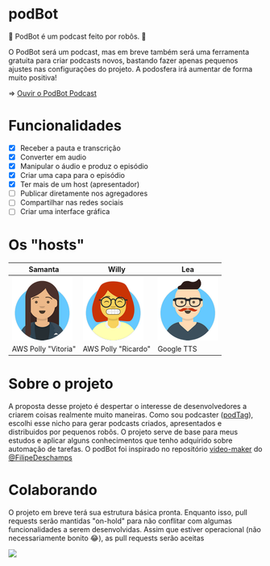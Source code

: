 # podBot

🤖 PodBot é um podcast feito por robôs. 🤖 

O PodBot será um podcast, mas em breve também será uma ferramenta gratuita para criar podcasts novos, bastando fazer apenas pequenos ajustes nas configurações do projeto. A podosfera irá aumentar de forma muito positiva!

=> [Ouvir o PodBot Podcast](https://anchor.fm/podbotpodcast)

# Funcionalidades

- [x] Receber a pauta e transcrição
- [x] Converter em audio
- [x] Manipular o áudio e produz o episódio
- [X] Criar uma capa para o episódio
- [X] Ter mais de um host (apresentador)
- [ ] Publicar diretamente nos agregadores
- [ ] Compartilhar nas redes sociais
- [ ] Criar uma interface gráfica

# Os "hosts"


| Samanta | Willy | Lea |
|--|--|--|
| ![](sources/Lea_mini.png) | ![](sources/Samanta_mini.png) | ![](sources/Willy_mini.png) |
| AWS Polly "Vitoria" | AWS Polly "Ricardo" | Google TTS |

# Sobre o projeto

A proposta desse projeto é despertar o interesse de desenvolvedores a criarem coisas realmente muito maneiras. Como sou podcaster ([podTag](http://podtag.com.br)), escolhi esse nicho para gerar podcasts criados, apresentados e distribuidos por pequenos robôs. O projeto serve de base para meus estudos e aplicar alguns conhecimentos que tenho adquirido sobre automação de tarefas. O podBot foi inspirado no repositório [video-maker](https://github.com/filipedeschamps/video-maker/) do [@FilipeDeschamps](https://github.com/filipedeschamps/)

# Colaborando

O projeto em breve terá sua estrutura básica pronta. Enquanto isso, pull requests serão mantidas "on-hold" para não conflitar com algumas funcionalidades a serem desenvolvidas. Assim que estiver operacional (não necessariamente bonito 😂), as pull requests serão aceitas

![ ](https://i.postimg.cc/GhGmr651/logo.png)
